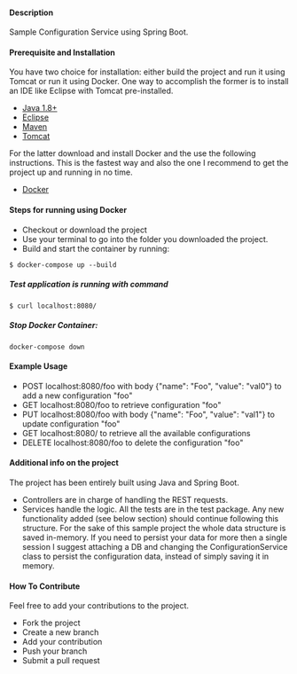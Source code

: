 #### Description

Sample Configuration Service using Spring Boot.


#### Prerequisite and Installation

You have two choice for installation: either build the project and run it using Tomcat or run it using Docker.
One way to accomplish the former is to install an IDE like Eclipse with Tomcat pre-installed.

* [Java 1.8+](https://www.java.com/it/download/)
* [Eclipse](https://www.eclipse.org)
* [Maven](http://maven.apache.org)
* [Tomcat](http://tomcat.apache.org)

For the latter download and install Docker and the use the following instructions. This is the fastest way and also the one I recommend to get the project up and running in no time.

* [Docker](https://www.docker.com/)

#### Steps for running using Docker

* Checkout or download the project
* Use your terminal to go into the folder you downloaded the project.
* Build and start the container by running:

```
$ docker-compose up --build
```

##### Test application is running with command

```
$ curl localhost:8080/
```


##### Stop Docker Container:
```
docker-compose down
```

#### Example Usage

* POST localhost:8080/foo with body {"name": "Foo", "value": "val0"} to add a new configuration "foo"
* GET localhost:8080/foo to retrieve configuration "foo"
* PUT localhost:8080/foo with body {"name": "Foo", "value": "val1"} to update configuration "foo"
* GET localhost:8080/ to retrieve all the available configurations
* DELETE localhost:8080/foo to delete the configuration "foo"

#### Additional info on the project
The project has been entirely built using Java and Spring Boot. 
* Controllers are in charge of handling the REST requests. 
* Services handle the logic.
All the tests are in the test package.
Any new functionality added (see below section) should continue following this structure.
For the sake of this sample project the whole data structure is saved in-memory. If you need to persist your data for more then a single session I suggest attaching a DB and changing the ConfigurationService class to persist the configuration data, instead of simply saving it in memory.


#### How To Contribute
Feel free to add your contributions to the project. 
* Fork the project
* Create a new branch
* Add your contribution
* Push your branch
* Submit a pull request
